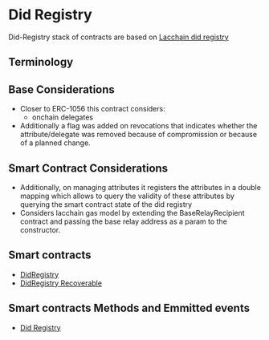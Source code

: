 # Did Registry

Did-Registry stack of contracts are based on [Lacchain did registry](https://github.com/lacchain/lacchain-did-registry/tree/master)

## Terminology

## Base Considerations

- Closer to ERC-1056 this contract considers:
  - onchain delegates
- Additionally a flag was added on revocations that indicates whether the attribute/delegate was removed because of compromission or because of a planned change.

## Smart Contract Considerations

- Additionally, on managing attributes it registers the attributes in a double mapping which allows to query the validity of these attributes by querying the smart contract state of the did registry
- Considers lacchain gas model by extending the BaseRelayRecipient contract and passing the base relay address as a param to the constructor.

## Smart contracts

- [DidRegistry](../../contracts/identity/DIDRegistry.sol)
- [DidRegistry Recoverable](../../contracts/identity/DIDRegistryRecoverable.sol)

## Smart contracts Methods and Emmitted events

- [Did Registry](../../contracts/identity/IDIDRegistry.sol)
